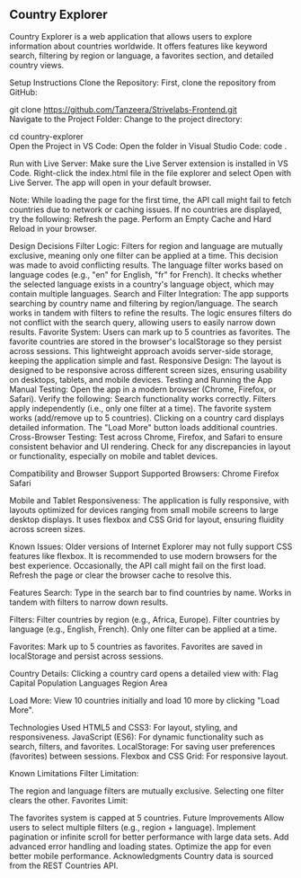 ## Country Explorer

Country Explorer is a web application that allows users to explore information about countries worldwide. It offers features like keyword search, filtering by region or language, a favorites section, and detailed country views.

Setup Instructions
Clone the Repository:
First, clone the repository from GitHub:

git clone https://github.com/Tanzeera/Strivelabs-Frontend.git  
Navigate to the Project Folder:
Change to the project directory:

cd country-explorer  
Open the Project in VS Code:
Open the folder in Visual Studio Code:
code .  

Run with Live Server:
Make sure the Live Server extension is installed in VS Code.
Right-click the index.html file in the file explorer and select Open with Live Server.
The app will open in your default browser.

Note: While loading the page for the first time, the API call might fail to fetch countries due to network or caching issues. If no countries are displayed, try the following:
Refresh the page.
Perform an Empty Cache and Hard Reload in your browser.


Design Decisions
Filter Logic:
Filters for region and language are mutually exclusive, meaning only one filter can be applied at a time. This decision was made to avoid conflicting results.
The language filter works based on language codes (e.g., "en" for English, "fr" for French). It checks whether the selected language exists in a country's language object, which may contain multiple languages.
Search and Filter Integration:
The app supports searching by country name and filtering by region/language.
The search works in tandem with filters to refine the results. The logic ensures filters do not conflict with the search query, allowing users to easily narrow down results.
Favorite System:
Users can mark up to 5 countries as favorites.
The favorite countries are stored in the browser's localStorage so they persist across sessions.
This lightweight approach avoids server-side storage, keeping the application simple and fast.
Responsive Design:
The layout is designed to be responsive across different screen sizes, ensuring usability on desktops, tablets, and mobile devices.
Testing and Running the App
Manual Testing:
Open the app in a modern browser (Chrome, Firefox, or Safari).
Verify the following:
Search functionality works correctly.
Filters apply independently (i.e., only one filter at a time).
The favorite system works (add/remove up to 5 countries).
Clicking on a country card displays detailed information.
The "Load More" button loads additional countries.
Cross-Browser Testing:
Test across Chrome, Firefox, and Safari to ensure consistent behavior and UI rendering. Check for any discrepancies in layout or functionality, especially on mobile and tablet devices.

Compatibility and Browser Support
Supported Browsers:
Chrome
Firefox
Safari

Mobile and Tablet Responsiveness:
The application is fully responsive, with layouts optimized for devices ranging from small mobile screens to large desktop displays.
It uses flexbox and CSS Grid for layout, ensuring fluidity across screen sizes.

Known Issues:
Older versions of Internet Explorer may not fully support CSS features like flexbox. It is recommended to use modern browsers for the best experience.
Occasionally, the API call might fail on the first load. Refresh the page or clear the browser cache to resolve this.

Features
Search:
Type in the search bar to find countries by name.
Works in tandem with filters to narrow down results.

Filters:
Filter countries by region (e.g., Africa, Europe).
Filter countries by language (e.g., English, French).
Only one filter can be applied at a time.

Favorites:
Mark up to 5 countries as favorites.
Favorites are saved in localStorage and persist across sessions.

Country Details:
Clicking a country card opens a detailed view with:
Flag
Capital
Population
Languages
Region
Area

Load More:
View 10 countries initially and load 10 more by clicking "Load More".


Technologies Used
HTML5 and CSS3: For layout, styling, and responsiveness.
JavaScript (ES6): For dynamic functionality such as search, filters, and favorites.
LocalStorage: For saving user preferences (favorites) between sessions.
Flexbox and CSS Grid: For responsive layout.


Known Limitations
Filter Limitation:

The region and language filters are mutually exclusive. Selecting one filter clears the other.
Favorites Limit:

The favorites system is capped at 5 countries.
Future Improvements
Allow users to select multiple filters (e.g., region + language).
Implement pagination or infinite scroll for better performance with large data sets.
Add advanced error handling and loading states.
Optimize the app for even better mobile performance.
Acknowledgments
Country data is sourced from the REST Countries API.
